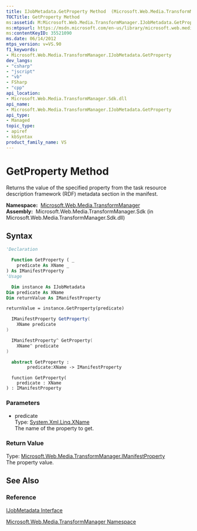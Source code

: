 ```yaml
---
title: IJobMetadata.GetProperty Method  (Microsoft.Web.Media.TransformManager)
TOCTitle: GetProperty Method
ms:assetid: M:Microsoft.Web.Media.TransformManager.IJobMetadata.GetProperty(System.Xml.Linq.XName)
ms:mtpsurl: https://msdn.microsoft.com/en-us/library/microsoft.web.media.transformmanager.ijobmetadata.getproperty(v=VS.90)
ms:contentKeyID: 35521090
ms.date: 06/14/2012
mtps_version: v=VS.90
f1_keywords:
- Microsoft.Web.Media.TransformManager.IJobMetadata.GetProperty
dev_langs:
- "csharp"
- "jscript"
- "vb"
- FSharp
- "cpp"
api_location:
- Microsoft.Web.Media.TransformManager.Sdk.dll
api_name:
- Microsoft.Web.Media.TransformManager.IJobMetadata.GetProperty
api_type:
- Managed
topic_type:
- apiref
- kbSyntax
product_family_name: VS
---
```


# GetProperty Method

Returns the value of the specified property from the task resource description framework (RDF) metadata section in the manifest.

**Namespace:**  [Microsoft.Web.Media.TransformManager](microsoft-web-media-transformmanager-namespace.md)  
**Assembly:**  Microsoft.Web.Media.TransformManager.Sdk (in Microsoft.Web.Media.TransformManager.Sdk.dll)

## Syntax

```vb
'Declaration

  Function GetProperty ( _
    predicate As XName _
) As IManifestProperty
'Usage

  Dim instance As IJobMetadata
Dim predicate As XName
Dim returnValue As IManifestProperty

returnValue = instance.GetProperty(predicate)
```

```csharp
  IManifestProperty GetProperty(
    XName predicate
)
```

```cpp
  IManifestProperty^ GetProperty(
    XName^ predicate
)
```

``` fsharp
  abstract GetProperty : 
        predicate:XName -> IManifestProperty 
```

```jscript
  function GetProperty(
    predicate : XName
) : IManifestProperty
```

### Parameters

  - predicate  
    Type: [System.Xml.Linq.XName](https://msdn.microsoft.com/library/bb347810)  
    The name of the property to get.  

### Return Value

Type: [Microsoft.Web.Media.TransformManager.IManifestProperty](imanifestproperty-interface-microsoft-web-media-transformmanager.md)  
The property value.  

## See Also

### Reference

[IJobMetadata Interface](ijobmetadata-interface-microsoft-web-media-transformmanager.md)

[Microsoft.Web.Media.TransformManager Namespace](microsoft-web-media-transformmanager-namespace.md)

